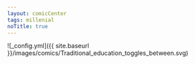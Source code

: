 ```yaml
---
layout: comicCenter
tags: millenial
noTitle: true
---
```


![_config.yml]({{ site.baseurl }}/images/comics/Traditional_education_toggles_between.svg)
